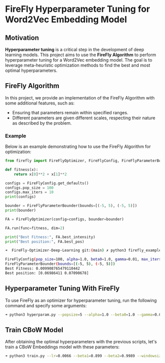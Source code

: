 # FireFly Hyperparameter Tuning for Word2Vec Embedding Model

## Motivation

**Hyperparameter tuning** is a critical step in the development of deep learning models. This project aims to use the **FireFly Algorithm** to perform hyperparameter tuning for a Word2Vec embedding model. The goal is to leverage meta-heuristic optimization methods to find the best and most optimal hyperparameters.

## FireFly Algorithm

In this project, we provide an implementation of the FireFly Algorithm with some additional features, such as:
- Ensuring that parameters remain within specified ranges.
- Different parameters are given different scales, respecting their nature as described by the problem.

### Example

Below is an example demonstrating how to use the FireFly Algorithm for optimization:

```python
from firefly import FireFlyOptimizer, FireFlyConfig, FireFlyParameterBounder

def fitness(x):
    return x[0]**2 + x[1]**2

configs = FireFlyConfig.get_defaults()
configs.pop_size = 100
configs.max_iters = 10
print(configs)

bounder = FireFlyParameterBounder(bounds=[(-5, 5), (-5, 5)])
print(bounder)

FA = FireFlyOptimizer(config=configs, bounder=bounder)

FA.run(func=fitness, dim=2)

print("Best Fitness:", FA.best_intensity)
print("Best position:", FA.best_pos)
```

```bash
➜  FireFly-Optimizer-Deep-Learning git:(main) ✗ python3 firefly_example.py

FireFlyConfig(pop_size=100, alpha=1.0, beta0=1.0, gamma=0.01, max_iters=10, seed=None)
FireFlyParameterBounder(bounds=[(-5, 5), (-5, 5)])
Best Fitness: 0.009908765479110442
Best position: [0.06986411 0.07090678]
```

## Hyperparameter Tuning With FireFly

To use FireFly as an optimizer for hyperparameter tuning, run the following command and specify some arguments:

```bash
➜ python3 hyperparam.py --popsize=5 --alpha=1.0 --beta0=1.0 --gamma=0.01 --maxiters=5 
```

## Train CBoW Model

After obtaining the optimal hyperparameters with the previous scripts, let's train a CBoW Embeddings model with these parameters:

```bash
➜ python3 train.py --lr=0.0066 --beta1=0.899 --beta2=0.9989 --windowsize=1 --embdim=2 --epochs=50
``` 
